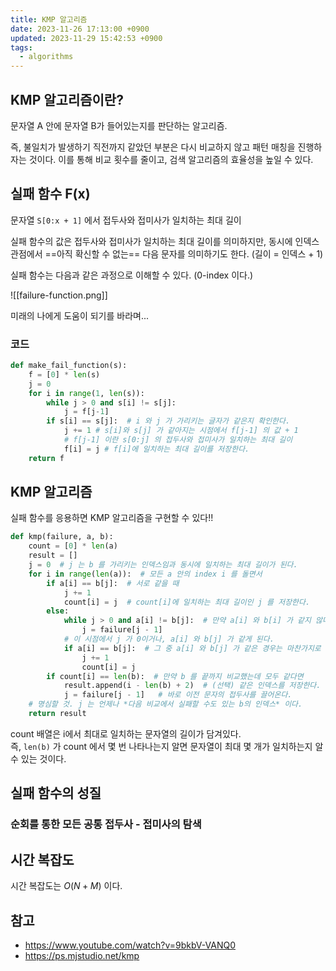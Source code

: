 ```yaml
---
title: KMP 알고리즘
date: 2023-11-26 17:13:00 +0900
updated: 2023-11-29 15:42:53 +0900
tags:
  - algorithms
---
```


## KMP 알고리즘이란?

문자열 A 안에 문자열 B가 들어있는지를 판단하는 알고리즘.

즉, 불일치가 발생하기 직전까지 같았던 부분은 다시 비교하지 않고 패턴 매칭을 진행하자는 것이다. 이를 통해 비교 횟수를 줄이고, 검색 알고리즘의 효율성을 높일 수 있다. 

## 실패 함수 F(x)

문자열 `S[0:x + 1]` 에서 접두사와 접미사가 일치하는 최대 길이

실패 함수의 값은 접두사와 접미사가 일치하는 최대 길이를 의미하지만, 동시에 인덱스 관점에서 ==아직 확신할 수 없는== 다음 문자를 의미하기도 한다. (길이 = 인덱스 + 1)

실패 함수는 다음과 같은 과정으로 이해할 수 있다. (0-index 이다.)

![[failure-function.png]]

미래의 나에게 도움이 되기를 바라며...

### 코드

```python
def make_fail_function(s):
	f = [0] * len(s)
	j = 0
	for i in range(1, len(s)):
		while j > 0 and s[i] != s[j]:
			j = f[j-1]
		if s[i] == s[j]:  # i 와 j 가 가리키는 글자가 같은지 확인한다.
			j += 1 # s[i]와 s[j] 가 같아지는 시점에서 f[j-1] 의 값 + 1 
			# f[j-1] 이란 s[0:j] 의 접두사와 접미사가 일치하는 최대 길이
			f[i] = j # f[i]에 일치하는 최대 길이를 저장한다.
	return f
```

## KMP 알고리즘

실패 함수를 응용하면 KMP 알고리즘을 구현할 수 있다!!

```python
def kmp(failure, a, b):  
    count = [0] * len(a)  
    result = []  
    j = 0  # j 는 b 를 가리키는 인덱스임과 동시에 일치하는 최대 길이가 된다.
    for i in range(len(a)):  # 모든 a 안의 index i 를 돌면서
        if a[i] == b[j]:  # 서로 같을 때
            j += 1  
            count[i] = j  # count[i]에 일치하는 최대 길이인 j 를 저장한다.
        else:  
            while j > 0 and a[i] != b[j]:  # 만약 a[i] 와 b[i] 가 같지 않다면 실패함수를 이용해서 계속해서 접두사와 접미사를 이동시킨다.
                j = failure[j - 1]  
            # 이 시점에서 j 가 0이거나, a[i] 와 b[j] 가 같게 된다.
            if a[i] == b[j]:  # 그 중 a[i] 와 b[j] 가 같은 경우는 마찬가지로 최대 길이를 저장해준다.
                j += 1  
                count[i] = j  
        if count[i] == len(b):  # 만약 b 를 끝까지 비교했는데 모두 같다면
            result.append(i - len(b) + 2)  # (선택) 같은 인덱스를 저장한다. (이때는 1-index 사용해서 +2를 해주었다. 취향 차이.)
            j = failure[j - 1]   # 바로 이전 문자의 접두사를 끌어온다.
    # 명심할 것. j 는 언제나 *다음 비교에서 실패할 수도 있는 b의 인덱스* 이다.
    return result
```

count 배열은 i에서 최대로 일치하는 문자열의 길이가 담겨있다.  
즉, `len(b)` 가 count 에서 몇 번 나타나는지 알면 문자열이 최대 몇 개가 일치하는지 알 수 있는 것이다. 

## 실패 함수의 성질

### 순회를 통한 모든 공통 접두사 - 접미사의 탐색



## 시간 복잡도

시간 복잡도는 $O(N + M)$ 이다. 

## 참고

- https://www.youtube.com/watch?v=9bkbV-VANQ0
- https://ps.mjstudio.net/kmp